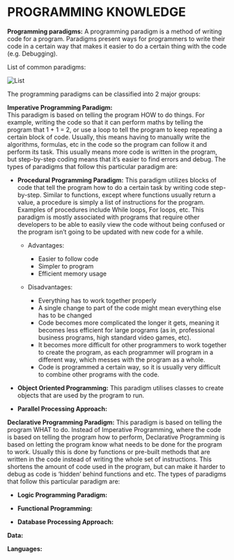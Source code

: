 # PROGRAMMING KNOWLEDGE
**Programming paradigms:**
A programming paradigm is a method of writing code for a program. Paradigms present ways for programmers to write their code in a certain way that makes it easier to do a certain thing with the code (e.g. Debugging). 

List of common paradigms:

![List](https://github.com/Ezs377/Programming-notes/blob/main/Images/Programming%20paradigms.jpg?raw=true)

The programming paradigms can be classified into 2 major groups:

**Imperative Programming Paradigm:**  
This paradigm is based on telling the program HOW to do things. For example, writing the code so that it can perform maths by telling the program that 1 + 1 = 2, or use a loop to tell the program to keep repeating a certain block of code. Usually, this means having to manually write the algorithms, formulas, etc in the code so the program can follow it and perform its task. This usually means more code is written in the program, but step-by-step coding means that it’s easier to find errors and debug. The types of paradigms that follow this particular paradigm are:  

- **Procedural Programming Paradigm:** This paradigm utilizes blocks of code that tell the program how to do a certain task by writing code step-by-step. Similar to functions, except where functions usually return a value, a procedure is simply a list of instructions for the program. Examples of procedures include While loops, For loops, etc. This paradigm is mostly associated with programs that require other developers to be able to easily view the code without being confused or the program isn’t going to be updated with new code for a while.
	- Advantages: 
	  - Easier to follow code 
	  - Simpler to program
	  - Efficient memory usage
 
	- Disadvantages:
	  - Everything has to work together properly
	  - A single change to part of the code might mean everything else has to be changed
	  - Code becomes more complicated the longer it gets, meaning it becomes less efficient for large programs (as in, professional business programs, high standard video games, etc).
	  - It becomes more difficult for other programmers to work together to create the program, as each programmer will program in a different way, which messes with the program as a whole.
	  - Code is programmed a certain way, so it is usually very difficult to combine other programs with the code.

- **Object Oriented Programming:** This paradigm utilises classes to create objects that are used by the program to run.  
- **Parallel Processing Approach:**


**Declarative Programming Paradigm:** This paradigm is based on telling the program WHAT to do. Instead of Imperative Programming, where the code is based on telling the program how to perform, Declarative Programming is based on letting the program know what needs to be done for the program to work. Usually this is done by functions or pre-built methods that are written in the code instead of writing the whole set of instructions. This shortens the amount of code used in the program, but can make it harder to debug as code is ‘hidden’ behind functions and etc. The types of paradigms that follow this particular paradigm are:

- **Logic Programming Paradigm:**

- **Functional Programming:**

- **Database Processing Approach:**

**Data:**

**Languages:**
